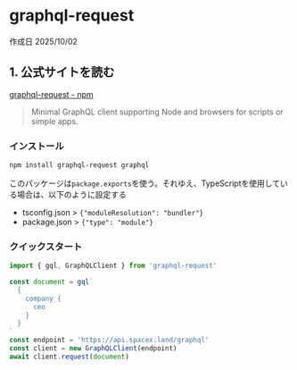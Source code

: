 # graphql-request

作成日 2025/10/02

## 1. 公式サイトを読む

[graphql-request - npm](https://www.npmjs.com/package/graphql-request)

> Minimal GraphQL client supporting Node and browsers for scripts or simple apps.

### インストール

```bash
npm install graphql-request graphql
```

このパッケージは`package.exports`を使う。それゆえ、TypeScriptを使用している場合は、以下のように設定する

- tsconfig.json > `{"moduleResolution": "bundler"}`
- package.json > `{"type": "module"}`

### クイックスタート

```javascript
import { gql, GraphQLClient } from 'graphql-request'

const document = gql`
  {
    company {
      ceo
    }
  }
`
const endpoint = 'https://api.spacex.land/graphql'
const client = new GraphQLClient(endpoint)
await client.request(document)
```
